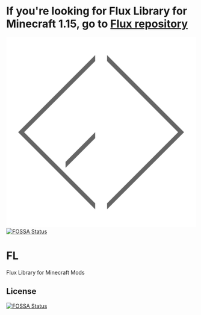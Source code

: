 # If you're looking for Flux Library for Minecraft 1.15, go to [Flux repository](/Szewek/Flux)

![Minecraft Flux Logo](https://raw.githubusercontent.com/Szewek/FL/master/fl-big.png)
[![FOSSA Status](https://app.fossa.io/api/projects/git%2Bgithub.com%2FSzewek%2FFL.svg?type=shield)](https://app.fossa.io/projects/git%2Bgithub.com%2FSzewek%2FFL?ref=badge_shield)
# FL
Flux Library for Minecraft Mods

## License
[![FOSSA Status](https://app.fossa.io/api/projects/git%2Bgithub.com%2FSzewek%2FFL.svg?type=large)](https://app.fossa.io/projects/git%2Bgithub.com%2FSzewek%2FFL?ref=badge_large)
